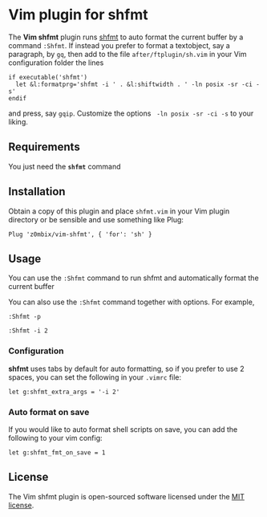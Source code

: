 # Vim plugin for shfmt

The **Vim shfmt** plugin runs [shfmt](https://github.com/mvdan/sh) to auto format the current buffer by a command `:Shfmt`.
If instead you prefer to format a textobject, say a paragraph, by `gq`, then add to the file `after/ftplugin/sh.vim` in your Vim configuration folder the lines

```vim
if executable('shfmt')
  let &l:formatprg='shfmt -i ' . &l:shiftwidth . ' -ln posix -sr -ci -s'
endif
```

and press, say `gqip`.
Customize the options ` -ln posix -sr -ci -s` to your liking.

## Requirements

You just need the **`shfmt`** command

## Installation

Obtain a copy of this plugin and place `shfmt.vim` in your Vim plugin directory or be sensible and use something like Plug:

```viml
Plug 'z0mbix/vim-shfmt', { 'for': 'sh' }
```

## Usage

You can use the `:Shfmt` command to run shfmt and automatically format the current buffer

You can also use the `:Shfmt` command together with options. For example,

```
:Shfmt -p
```

```
:Shfmt -i 2
```

### Configuration

**shfmt** uses tabs by default for auto formatting, so if you prefer to use 2 spaces, you can set the following in your `.vimrc` file:

```viml
let g:shfmt_extra_args = '-i 2'
```

### Auto format on save

If you would like to auto format shell scripts on save, you can add the following to your vim config:

```viml
let g:shfmt_fmt_on_save = 1
```

## License

The Vim shfmt plugin is open-sourced software licensed under the [MIT license](http://opensource.org/licenses/MIT).
